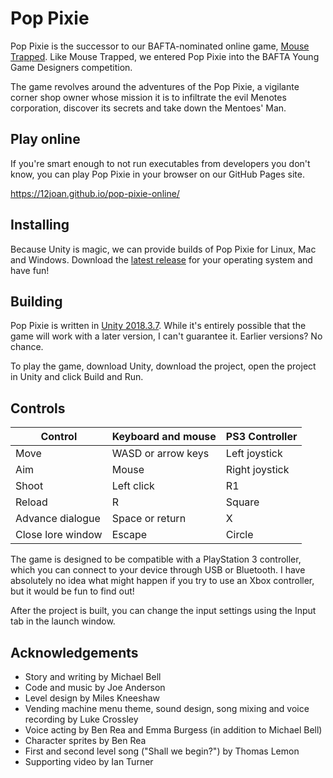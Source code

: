 # Pop Pixie

Pop Pixie is the successor to our BAFTA-nominated online game, [Mouse Trapped](https://github.com/12joan/mouse_trapped). Like Mouse Trapped, we entered Pop Pixie into the BAFTA Young Game Designers competition. 

The game revolves around the adventures of the Pop Pixie, a vigilante corner shop owner whose mission it is to infiltrate the evil Menotes corporation, discover its secrets and take down the Mentoes' Man. 

## Play online

If you're smart enough to not run executables from developers you don't know, you can play Pop Pixie in your browser on our GitHub Pages site. 

https://12joan.github.io/pop-pixie-online/

## Installing

Because Unity is magic, we can provide builds of Pop Pixie for Linux, Mac and Windows. Download the [latest release](https://github.com/12joan/pop-pixie/releases/latest) for your operating system and have fun!

## Building

Pop Pixie is written in [Unity 2018.3.7](https://unity3d.com/pt/unity/whats-new/2018.3.7). While it's entirely possible that the game will work with a later version, I can't guarantee it. Earlier versions? No chance. 

To play the game, download Unity, download the project, open the project in Unity and click Build and Run. 

## Controls

| Control           | Keyboard and mouse | PS3 Controller |
| ----------------- | ------------------ | -------------- |
| Move              | WASD or arrow keys | Left joystick  |
| Aim               | Mouse              | Right joystick |
| Shoot             | Left click         | R1             |
| Reload            | R                  | Square         |
| Advance dialogue  | Space or return    | X              |
| Close lore window | Escape             | Circle         |

The game is designed to be compatible with a PlayStation 3 controller, which you can connect to your device through USB or Bluetooth. I have absolutely no idea what might happen if you try to use an Xbox controller, but it would be fun to find out!

After the project is built, you can change the input settings using the Input tab in the launch window. 

## Acknowledgements

- Story and writing by Michael Bell
- Code and music by Joe Anderson
- Level design by Miles Kneeshaw
- Vending machine menu theme, sound design, song mixing and voice recording by Luke Crossley
- Voice acting by Ben Rea and Emma Burgess (in addition to Michael Bell)
- Character sprites by Ben Rea
- First and second level song ("Shall we begin?") by Thomas Lemon
- Supporting video by Ian Turner
